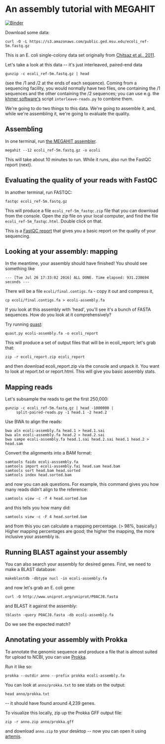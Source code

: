 # An assembly tutorial with MEGAHIT

[![Binder](http://mybinder.org/badge.svg)](http://mybinder.org:/repo/mblmicdiv/ecoli-assembly-binder)

Download some data:

```
curl -O -L https://s3.amazonaws.com/public.ged.msu.edu/ecoli_ref-5m.fastq.gz
```

This is an E. coli single-colony data set originally from
[Chitsaz et al., 2011](https://www.ncbi.nlm.nih.gov/pubmed/21926975).

Let's take a look at this data -- it's just interleaved, paired-end data

```
gunzip -c ecoli_ref-5m.fastq.gz | head   
```

(see the /1 and /2 at the ends of each sequence).  Coming from a
sequencing facility, you would normally have two files, one containing
the /1 sequences and the other containing the /2 sequences; you can
use e.g. the [khmer software's](https://khmer.readthedocs.io/) script
`interleave-reads.py` to combine them.

We're going to do two things to this data.  We're going to assemble it,
and, while we're assembling it, we're going to evaluate the quality.

## Assembling

In one terminal, run
[the MEGAHIT assembler](https://github.com/voutcn/megahit).

```
megahit --12 ecoli_ref-5m.fastq.gz -o ecoli
```

This will take about 10 minutes to run.  While it runs, also run the
FastQC report (next).

## Evaluating the quality of your reads with FastQC

In another terminal, run FASTQC:

```
fastqc ecoli_ref-5m.fastq.gz
```

This will produce a file `ecoli_ref-5m_fastqc.zip` file that you can
download from the console.  Open the zip file on your local computer,
and find the file `ecoli_ref-5m_fastqc.html`. Double click on that.

This is a
[FastQC report](www.bioinformatics.babraham.ac.uk/projects/fastqc/)
that gives you a basic report on the quality of your sequencing.

## Looking at your assembly: mapping

In the meantime, your assembly should have finished!  You should see
something like

```
--- [Tue Jul 26 17:33:02 2016] ALL DONE. Time elapsed: 931.238694 seconds ---
```

There will be a file `ecoli/final.contigs.fa` - copy it out and compress it,

```
cp ecoli/final.contigs.fa > ecoli-assembly.fa
```

If you look at this assembly with 'head', you'll see it's a bunch of
FASTA sequences.  How do you look at it comprehensively?

Try running [quast](http://http://quast.sourceforge.net/quast):

```
quast.py ecoli-assembly.fa -o ecoli_report
```

This will produce a set of output files that will be in ecoli_report; let's
grab that:

```
zip -r ecoli_report.zip ecoli_report
```

and then download ecoli_report.zip via the console and unpack it.
You want to look at report.txt or report.html.  This will give you basic
assembly stats.

## Mapping reads

Let's subsample the reads to get the first 250,000:

```
gunzip -c ecoli_ref-5m.fastq.gz | head -1000000 | 
     split-paired-reads.py -1 head.1 -2 head.2 
```

Use BWA to align the reads:

```
bwa aln ecoli-assembly.fa head.1 > head.1.sai 
bwa aln ecoli-assembly.fa head.2 > head.2.sai 
bwa sampe ecoli-assembly.fa head.1.sai head.2.sai head.1 head.2 > head.sam
```

Convert the alignments into a BAM format:

```
samtools faidx ecoli-asssembly.fa
samtools import ecoli-assembly.fai head.sam head.bam
samtools sort head.bam head.sorted
samtools index head.sorted.bam
```

and now you can ask questions.  For example, 
this command gives you how many reads didn't align to the reference:

```
samtools view -c -f 4 head.sorted.bam
```

and this tells you how many did:

```
samtools view -c -F 4 head.sorted.bam
```

and from this you can calculate a mapping percentage.  (> 98%, basically.)
Higher mapping percentages are good; the higher the mapping, the more
inclusive your assembly is.

## Running BLAST against your assembly


You can also search your assembly for desired genes.  First, we need to
make a BLAST database:

```
makeblastdb -dbtype nucl -in ecoli-assembly.fa
```

and now let's grab an E. coli gene:

```
curl -O http://www.uniprot.org/uniprot/P0ACJ8.fasta 
```

and BLAST it against the assembly:

```
tblastn -query P0ACJ8.fasta -db ecoli-assembly.fa
```

Do we see the expected match?

## Annotating your assembly with Prokka

To annotate the genomic sequence and produce a file that is almost
suited for upload to NCBI, you can use
[Prokka](https://github.com/tseemann/prokka).

Run it like so:

```
prokka --outdir anno --prefix prokka ecoli-assembly.fa
```

You can look at `anno/prokka.txt` to see stats on the output:

```
head anno/prokka.txt
```

-- it should have found around 4,239 genes.

To visualize this locally, zip up the Prokka GFF output file:

```
zip -r anno.zip anno/prokka.gff
```

and download `anno.zip` to your desktop -- now you can open it using
[artemis](http://www.sanger.ac.uk/science/tools/artemis).
